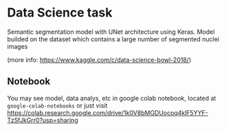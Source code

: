 # Data Science task


Semantic​ segmentation model with UNet architecture using Keras.
Model builded on the dataset which contains a large number of segmented nuclei images


(more info: https://www.kaggle.com/c/data-science-bowl-2018/)


## Notebook

You may see model, data analys, etc in google colab notebook, located at `google-colab-notebooks` or just visit https://colab.research.google.com/drive/1k0V8bMGDUocoq4klF5YYF-TzSfJkGrr0?usp=sharing
